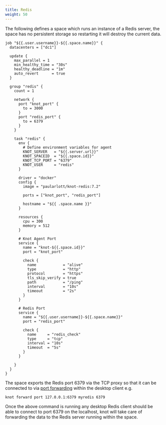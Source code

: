 ```yaml
---
title: Redis
weight: 50
---
```


The following defines a space which runs an instance of a Redis server, the space has no persistent storage so restarting it will destroy the current data.

```hcl {filename=Nomad-Job}
job "${{.user.username}}-${{.space.name}}" {
  datacenters = ["dc1"]

  update {
    max_parallel = 1
    min_healthy_time = "30s"
    healthy_deadline = "1m"
    auto_revert      = true
  }

  group "redis" {
    count = 1

    network {
      port "knot_port" {
        to = 3000
      }
      port "redis_port" {
        to = 6379
      }
    }

    task "redis" {
      env {
        # Define environment variables for agent
        KNOT_SERVER   = "${{.server.url}}"
        KNOT_SPACEID  = "${{.space.id}}"
        KNOT_TCP_PORT = "6379"
        KNOT_USER     = "redis"
      }

      driver = "docker"
      config {
        image = "paularlott/knot-redis:7.2"

        ports = ["knot_port", "redis_port"]

        hostname = "${{ .space.name }}"
      }

      resources {
        cpu = 300
        memory = 512
      }

      # Knot Agent Port
      service {
        name = "knot-${{.space.id}}"
        port = "knot_port"

        check {
          name            = "alive"
          type            = "http"
          protocol        = "https"
          tls_skip_verify = true
          path            = "/ping"
          interval        = "10s"
          timeout         = "2s"
        }
      }

      # Redis Port
      service {
        name = "${{.user.username}}-${{.space.name}}"
        port = "redis_port"

        check {
          name     = "redis_check"
          type     = "tcp"
          interval = "10s"
          timeout  = "5s"
        }
      }

    }
  }
}
```

The space exports the Redis port 6379 via the TCP proxy so that it can be connected to via [port forwarding](/docs/working-with-spaces/port-forwarding) within the desktop client e.g.

```shell
knot forward port 127.0.0.1:6379 myredis 6379
```

Once the above command is running any desktop Redis client should be able to connect to port 6379 on the localhost, knot will take care of forwarding the data to the Redis server running within the space.
